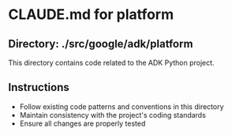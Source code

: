 # CLAUDE.md for platform

## Directory: ./src/google/adk/platform

This directory contains code related to the ADK Python project.

## Instructions
- Follow existing code patterns and conventions in this directory
- Maintain consistency with the project's coding standards
- Ensure all changes are properly tested
